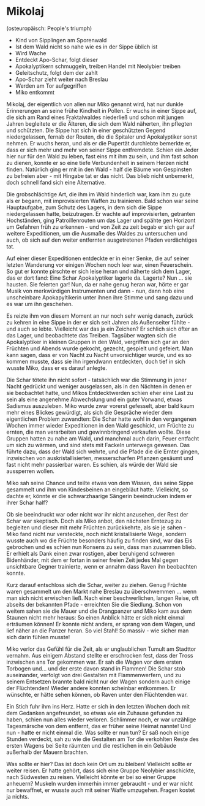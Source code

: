 # Mikolaj 
(osteuropäisch: People's triumph)

- Kind von Sipplingen am Sporenwald
- Ist dem Wald nicht so nahe wie es in der Sippe üblich ist
- Wird Wache
- Entdeckt Apo-Schar, folgt dieser
- Apokalyptikern schmuggeln, treiben Handel mit Neolybier treiben
- Geleitschutz, folgt dem der zahlt
- Apo-Schar zieht weiter nach Breslau
- Werden am Tor aufgegriffen
- Miko entkommt

Mikolaj, der eigentlich von allen nur Miko genannt wird, hat nur dunkle Erinnerungen an seine frühe Kindheit in Pollen. Er wuchs in einer Sippe auf, die sich am Rand eines Fraktalwaldes niederließ und schon mit jungen Jahren begleitete er die Älteren, die sich dem Wald näherten, ihn pflegten und schützten. Die Sippe hat sich in einer geschützten Gegend niedergelassen, fernab der Routen, die die Spitaler und Apokalyptiker sonst nehmen. Er wuchs heran, und als er die Pupertät durchlebte bemerkte er, dass er sich mehr und mehr von seiner Sippe entfremdete. Schien ein Jeder hier nur für den Wald zu leben, fast eins mit ihm zu sein, und ihm fast schon zu dienen, konnte er so eine tiefe Verbundenheit in seinem Herzen nicht finden. Natürlich ging er mit in den Wald - half die Bäume von Gespinsten zu befreien aber - mit Hingabe tat er das nicht. Das blieb nicht unbemerkt, doch schnell fand sich eine Alternative.

Die grobschlächtige Art, die ihm im Wald hinderlich war, kam ihm zu gute als er begann, mit improvisierten Waffen zu trainieren. Bald schon war seine Hauptaufgabe, zum Schutz des Lagers, in dem sich die Sippe niedergelassen hatte, beizutragen. Er wachte auf improvisierten, getranten Hochständen, ging Patroillenrouten um das Lager und spähte gen Horizont um Gefahren früh zu erkennen - und von Zeit zu zeit begab er sich gar auf weitere Expeditionen, um die Ausmaße des Waldes zu untersuchen und auch, ob sich auf den weiter entfernten ausgetretenen Pfaden verdächtiges tat.

Auf einer dieser Expeditionen entdeckte er in einer Senke, die auf seiner letzten Wanderung vor einigen Wochen noch leer war, einen Feuerschein. So gut er konnte pirschte er sich leise heran und näherte sich dem Lager, das er dort fand: Eine Schar Apokalyptiker lagerte da. Lagerte? Nun ... sie hausten. Sie feierten gar! Nun, da er nahe genug heran war, hörte er gar Musik von merkwürdigen Instrumenten und dann - nun, dann hob eine unscheinbare Apokapyltikerin unter ihnen ihre Stimme und sang dazu und es war um ihn geschehen.

Es reizte ihm von diesem Moment an nur noch sehr wenig danach, zurück zu kehren in eine Sippe in der er sich seit Jahren als Außenseiter fühlte - und auch so lebte. Vielleicht war das ja ein Zeichen? Er schlich sich öfter an das Lager, und beobachtete das Treiben. Tagsüber wagten sich die Apokalyptiker in kleinen Gruppen in den Wald, vergriffen sich gar an den Früchten und Abends wurde gekocht, gezecht, gespielt und gefeiert. Man kann sagen, dass er von Nacht zu Nacht unvorsichtiger wurde, und es so kommen musste, dass sie ihn irgendwann entdeckten, doch tief in sich wusste Miko, dass er es darauf anlegte.

Die Schar tötete ihn nicht sofort - tatsächlich war die Stimmung in jener Nacht gedrückt und weniger ausgelassen, als in den Nächten in denen er sie beobachtet hatte, und Mikos Entdecktwerden schien eher eine Last zu sein als eine angenehme Abwechslung und ein guter Vorwand, etwas Sadismus auszuleben. Miko wurde zwar vorerst gefesselt, aber bald kaum mehr eines Blickes gewürdigt, als sich die Gespräche wieder dem eigentlichen Problem zuwandten: Die Schar hatte wohl in den vergangenen Wochen immer wieder Expeditionen in den Wald geschickt, um Früchte zu ernten, die man verarbeiten und gewinnbringend verkaufen wollte. Diese Gruppen hatten zu nahe am Wald, und manchmal auch darin, Feuer entfacht um sich zu wärmen, und sind stets mit Fackeln unterwegs gewesen. Das führte dazu, dass der Wald sich wehrte, und die Pfade die die Ernter gingen, inzwischen von auskristallisierten, messerscharfen Pflanzen gesäumt und fast nicht mehr passierbar waren. Es schien, als würde der Wald sie aussperren wollen.

Miko sah seine Chance und teilte etwas von dem Wissen, das seine Sippe gesammelt und ihm von Kindesbeinen an eingebläut hatte. Vielleicht, so dachte er, könnte er die schwarzhaarige Sängerin beeindrucken indem er ihrer Schar half?

Ob sie beeindruckt war oder nicht war ihr nicht anzusehen, der Rest der Schar war skeptisch. Doch als Miko anbot, den nächsten Erntezug zu begleiten und dieser mit mehr Früchten zurückkehrte, als sie je sahen - Miko fand nicht nur versteckte, noch nicht kristallisierte Wege, sondern wusste auch wo die Früchte besonders häufig zu finden sind, war das Eis gebrochen und es schien nun Konsens zu sein, dass man zusammen blieb. Er erhielt als Dank einen zwar rostigen, aber beruhigend schweren Bidenhänder, mit dem er fortan in seiner freien Zeit jedes Mal gegen unsichtbare Gegner trainierte, wenn er annahm dass Raven ihn beobachten konnte.

Kurz darauf entschloss sich die Schar, weiter zu ziehen. Genug Früchte waren gesammelt um den Markt nahe Breslau zu überschwemmen ... wenn man sich nicht erwischen ließ. Nach einer beschwerlichen, langen Reise, oft abseits der bekannten Pfade - erreichten Sie die Siedlung. Schon von weitem sahen sie die Mauer und die Drangpanzer und Miko kam aus dem Staunen nicht mehr heraus: So einen Anblick hätte er sich nicht einmal erträumen können! Er konnte nicht anders, er sprang von dem Wagen, und lief näher an die Panzer heran. So viel Stahl! So massiv - wie sicher man sich darin fühlen musste!

Miko verlor das Gefühl für die Zeit, als er unglaublichen Tumult am Stadttor vernahm. Aus einigem Abstand stellte er erschrocken fest, dass der Tross inzwischen ans Tor gekommen war. Er sah die Wagen vor dem ersten Torbogen und... und der erste davon stand in Flammen! Die Schar stob auseinander, verfolgt von drei Gestalten mit Flammenwerfern, und zu seinem Entsetzen brannte bald nicht nur der Wagen sondern auch einige der Flüchtenden! Wieder andere konnten scheinbar entkommen. Er wünschte, er hätte sehen können, ob Raven unter den Flüchtenden war.

Ein Stich fuhr ihm ins Herz. Hatte er sich in den letzten Wochen doch mit dem Gedanken angefreundet, so etwas wie ein Zuhause gefunden zu haben, schien nun alles wieder verloren. Schlimmer noch, er war unzählige Tagesmärsche von dem entfernt, das er früher seine Heimat nannte! Und nun - hatte er nicht einmal die. Was sollte er nun tun? Er saß noch einige Stunden verdeckt, sah zu wie die Gestalten am Tor die verkohlten Reste des ersten Wagens bei Seite räumten und die restlichen in ein Gebäude außerhalb der Mauern brachten.

Was sollte er hier? Das ist doch kein Ort um zu bleiben! Vielleicht sollte er weiter reisen. Er hatte gehört, dass sich eine Gruppe Neolybier anschickte, nach Südwesten zu reisen. Vielleicht könnte er bei so einer Gruppe anheuern? Muskeln wurden immerhin immer gebraucht - und er war nicht nur bewaffnet, er wusste auch mit seiner Waffe umzugehen. Fragen kostet ja nichts.